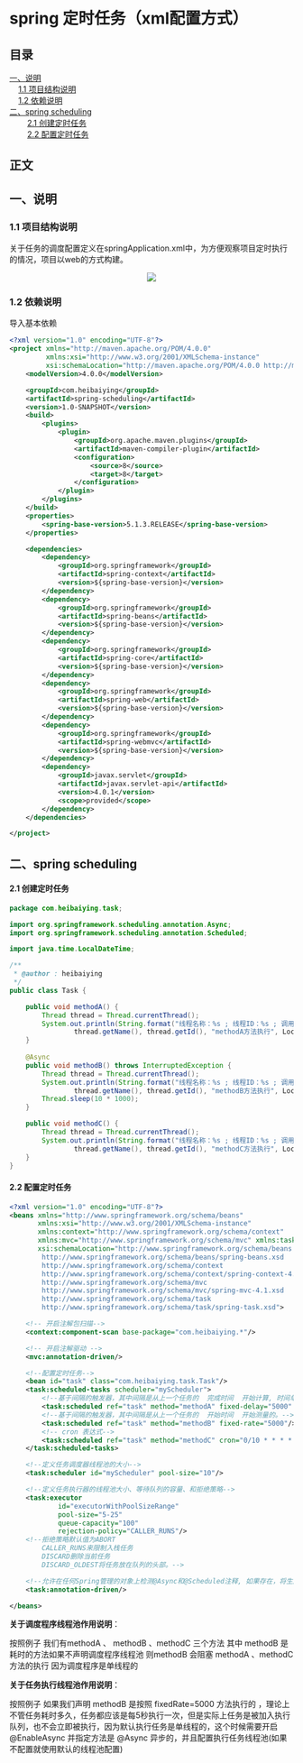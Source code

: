 # spring 定时任务（xml配置方式）
## 目录<br/>
<a href="#一说明">一、说明</a><br/>
&nbsp;&nbsp;&nbsp;&nbsp;<a href="#11-项目结构说明">1.1 项目结构说明</a><br/>
&nbsp;&nbsp;&nbsp;&nbsp;<a href="#12-依赖说明">1.2 依赖说明</a><br/>
<a href="#二spring-scheduling">二、spring scheduling</a><br/>
&nbsp;&nbsp;&nbsp;&nbsp;&nbsp;&nbsp;&nbsp;&nbsp;<a href="#21-创建定时任务">2.1 创建定时任务</a><br/>
&nbsp;&nbsp;&nbsp;&nbsp;&nbsp;&nbsp;&nbsp;&nbsp;<a href="#22-配置定时任务">2.2 配置定时任务</a><br/>
## 正文<br/>


## 一、说明

### 1.1 项目结构说明

关于任务的调度配置定义在springApplication.xml中，为方便观察项目定时执行的情况，项目以web的方式构建。

<div align="center"> <img src="https://github.com/heibaiying/spring-samples-for-all/blob/master/pictures/spring-scheduling.png"/> </div>



### 1.2 依赖说明

导入基本依赖

```xml
<?xml version="1.0" encoding="UTF-8"?>
<project xmlns="http://maven.apache.org/POM/4.0.0"
         xmlns:xsi="http://www.w3.org/2001/XMLSchema-instance"
         xsi:schemaLocation="http://maven.apache.org/POM/4.0.0 http://maven.apache.org/xsd/maven-4.0.0.xsd">
    <modelVersion>4.0.0</modelVersion>

    <groupId>com.heibaiying</groupId>
    <artifactId>spring-scheduling</artifactId>
    <version>1.0-SNAPSHOT</version>
    <build>
        <plugins>
            <plugin>
                <groupId>org.apache.maven.plugins</groupId>
                <artifactId>maven-compiler-plugin</artifactId>
                <configuration>
                    <source>8</source>
                    <target>8</target>
                </configuration>
            </plugin>
        </plugins>
    </build>
    <properties>
        <spring-base-version>5.1.3.RELEASE</spring-base-version>
    </properties>

    <dependencies>
        <dependency>
            <groupId>org.springframework</groupId>
            <artifactId>spring-context</artifactId>
            <version>${spring-base-version}</version>
        </dependency>
        <dependency>
            <groupId>org.springframework</groupId>
            <artifactId>spring-beans</artifactId>
            <version>${spring-base-version}</version>
        </dependency>
        <dependency>
            <groupId>org.springframework</groupId>
            <artifactId>spring-core</artifactId>
            <version>${spring-base-version}</version>
        </dependency>
        <dependency>
            <groupId>org.springframework</groupId>
            <artifactId>spring-web</artifactId>
            <version>${spring-base-version}</version>
        </dependency>
        <dependency>
            <groupId>org.springframework</groupId>
            <artifactId>spring-webmvc</artifactId>
            <version>${spring-base-version}</version>
        </dependency>
        <dependency>
            <groupId>javax.servlet</groupId>
            <artifactId>javax.servlet-api</artifactId>
            <version>4.0.1</version>
            <scope>provided</scope>
        </dependency>
    </dependencies>

</project>
```



## 二、spring scheduling

#### 2.1 创建定时任务

```java
package com.heibaiying.task;

import org.springframework.scheduling.annotation.Async;
import org.springframework.scheduling.annotation.Scheduled;

import java.time.LocalDateTime;

/**
 * @author : heibaiying
 */
public class Task {

    public void methodA() {
        Thread thread = Thread.currentThread();
        System.out.println(String.format("线程名称：%s ; 线程ID：%s ; 调用方法：%s ; 调用时间：%s",
                thread.getName(), thread.getId(), "methodA方法执行", LocalDateTime.now()));
    }
   
    @Async
    public void methodB() throws InterruptedException {
        Thread thread = Thread.currentThread();
        System.out.println(String.format("线程名称：%s ; 线程ID：%s ; 调用方法：%s ; 调用时间：%s",
                thread.getName(), thread.getId(), "methodB方法执行", LocalDateTime.now()));
        Thread.sleep(10 * 1000);
    }

    public void methodC() {
        Thread thread = Thread.currentThread();
        System.out.println(String.format("线程名称：%s ; 线程ID：%s ; 调用方法：%s ; 调用时间：%s",
                thread.getName(), thread.getId(), "methodC方法执行", LocalDateTime.now()));
    }
}

```

#### 2.2 配置定时任务

```xml
<?xml version="1.0" encoding="UTF-8"?>
<beans xmlns="http://www.springframework.org/schema/beans"
       xmlns:xsi="http://www.w3.org/2001/XMLSchema-instance"
       xmlns:context="http://www.springframework.org/schema/context"
       xmlns:mvc="http://www.springframework.org/schema/mvc" xmlns:task="http://www.springframework.org/schema/task"
       xsi:schemaLocation="http://www.springframework.org/schema/beans
        http://www.springframework.org/schema/beans/spring-beans.xsd
        http://www.springframework.org/schema/context
        http://www.springframework.org/schema/context/spring-context-4.1.xsd
        http://www.springframework.org/schema/mvc
        http://www.springframework.org/schema/mvc/spring-mvc-4.1.xsd
        http://www.springframework.org/schema/task
        http://www.springframework.org/schema/task/spring-task.xsd">

    <!-- 开启注解包扫描-->
    <context:component-scan base-package="com.heibaiying.*"/>

    <!-- 开启注解驱动 -->
    <mvc:annotation-driven/>

    <!--配置定时任务-->
    <bean id="task" class="com.heibaiying.task.Task"/>
    <task:scheduled-tasks scheduler="myScheduler">
        <!--基于间隔的触发器，其中间隔是从上一个任务的  完成时间  开始计算, 时间单位值以毫秒为单位。-->
        <task:scheduled ref="task" method="methodA" fixed-delay="5000" initial-delay="1000"/>
        <!--基于间隔的触发器，其中间隔是从上一个任务的  开始时间  开始测量的。-->
        <task:scheduled ref="task" method="methodB" fixed-rate="5000"/>
        <!-- cron 表达式-->
        <task:scheduled ref="task" method="methodC" cron="0/10 * * * * ?"/>
    </task:scheduled-tasks>

    <!--定义任务调度器线程池的大小-->
    <task:scheduler id="myScheduler" pool-size="10"/>

    <!--定义任务执行器的线程池大小、等待队列的容量、和拒绝策略-->
    <task:executor
            id="executorWithPoolSizeRange"
            pool-size="5-25"
            queue-capacity="100"
            rejection-policy="CALLER_RUNS"/>
    <!--拒绝策略默认值为ABORT
        CALLER_RUNS来限制入栈任务
        DISCARD删除当前任务
        DISCARD_OLDEST将任务放在队列的头部。-->

    <!--允许在任何Spring管理的对象上检测@Async和@Scheduled注释, 如果存在，将生成用于异步执行带注释的方法的代理。-->
    <task:annotation-driven/>

</beans>
```

**关于调度程序线程池作用说明**：

按照例子 我们有methodA 、 methodB 、methodC 三个方法 其中 methodB 是耗时的方法如果不声明调度程序线程池 则methodB 会阻塞  methodA 、methodC 方法的执行 因为调度程序是单线程的

**关于任务执行线程池作用说明**：

按照例子 如果我们声明 methodB 是按照 fixedRate=5000 方法执行的 ，理论上不管任务耗时多久，任务都应该是每5秒执行一次，但是实际上任务是被加入执行队列，也不会立即被执行，因为默认执行任务是单线程的，这个时候需要开启@EnableAsync 并指定方法是 @Async 异步的，并且配置执行任务线程池(如果不配置就使用默认的线程池配置)

